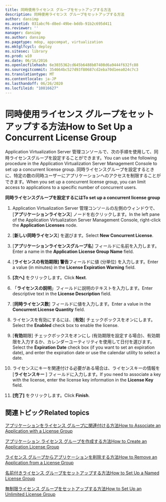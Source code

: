```yaml
---
title: 同時使用ライセンス グループをセットアップする方法
description: 同時使用ライセンス グループをセットアップする方法
author: dansimp
ms.assetid: 031abcf6-d8ed-49be-bddb-91b2c695d411
ms.reviewer: ''
manager: dansimp
ms.author: dansimp
ms.pagetype: mdop, appcompat, virtualization
ms.mktglfcycl: deploy
ms.sitesec: library
ms.prod: w10
ms.date: 06/16/2016
ms.openlocfilehash: 6e3035362cd645b6488b07408d6a9444f632fc88
ms.sourcegitcommit: 354664bc527d93f80687cd2eba70d1eea024c7c3
ms.translationtype: MT
ms.contentlocale: ja-JP
ms.lasthandoff: 06/26/2020
ms.locfileid: "10816627"
---
```

# <span data-ttu-id="d3e94-103">同時使用ライセンス グループをセットアップする方法</span><span class="sxs-lookup"><span data-stu-id="d3e94-103">How to Set Up a Concurrent License Group</span></span>


<span data-ttu-id="d3e94-104">Application Virtualization Server 管理コンソールで、次の手順を使用して、同時ライセンスグループを設定することができます。</span><span class="sxs-lookup"><span data-stu-id="d3e94-104">You can use the following procedure in the Application Virtualization Server Management Console to set up a concurrent license group.</span></span> <span data-ttu-id="d3e94-105">同時ライセンスグループを設定するときに、特定の数の同時ユーザーにアプリケーションへのアクセスを制限することができます。</span><span class="sxs-lookup"><span data-stu-id="d3e94-105">When you set up a concurrent license group, you can limit access to applications to a specific number of concurrent users.</span></span>

**<span data-ttu-id="d3e94-106">同時ライセンスグループを設定するには</span><span class="sxs-lookup"><span data-stu-id="d3e94-106">To set up a concurrent license group</span></span>**

1.  <span data-ttu-id="d3e94-107">Application Virtualization Server 管理コンソールの左側のウィンドウで、[**アプリケーションライセンス**] ノードを右クリックします。</span><span class="sxs-lookup"><span data-stu-id="d3e94-107">In the left pane of the Application Virtualization Server Management Console, right-click the **Application Licenses** node.</span></span>

2.  <span data-ttu-id="d3e94-108">[**新しい同時ライセンス**] を選びます。</span><span class="sxs-lookup"><span data-stu-id="d3e94-108">Select **New Concurrent License**.</span></span>

3.  <span data-ttu-id="d3e94-109">[**アプリケーションライセンスグループ名**] フィールドに名前を入力します。</span><span class="sxs-lookup"><span data-stu-id="d3e94-109">Enter a name in the **Application License Group Name** field.</span></span>

4.  <span data-ttu-id="d3e94-110">[**ライセンスの有効期限] 警告**フィールドに値 (分単位) を入力します。</span><span class="sxs-lookup"><span data-stu-id="d3e94-110">Enter a value (in minutes) in the **License Expiration Warning** field.</span></span>

5.  <span data-ttu-id="d3e94-111">**[次へ]** をクリックします。</span><span class="sxs-lookup"><span data-stu-id="d3e94-111">Click **Next**.</span></span>

6.  <span data-ttu-id="d3e94-112">「**ライセンスの説明**」フィールドに説明のテキストを入力します。</span><span class="sxs-lookup"><span data-stu-id="d3e94-112">Enter descriptive text in the **License Description** field.</span></span>

7.  <span data-ttu-id="d3e94-113">[**同時ライセンス数**] フィールドに値を入力します。</span><span class="sxs-lookup"><span data-stu-id="d3e94-113">Enter a value in the **Concurrent License Quantity** field.</span></span>

8.  <span data-ttu-id="d3e94-114">ライセンスを有効にするには、[**有効**] チェックボックスをオンにします。</span><span class="sxs-lookup"><span data-stu-id="d3e94-114">Select the **Enabled** check box to enable the license.</span></span>

9.  <span data-ttu-id="d3e94-115">[**有効**期限] チェックボックスをオンにし (有効期限を設定する場合)、有効期限を入力するか、カレンダーユーティリティを使用して日付を選びます。</span><span class="sxs-lookup"><span data-stu-id="d3e94-115">Select the **Expiration Date** check box (if you want to set an expiration date), and enter the expiration date or use the calendar utility to select a date.</span></span>

10. <span data-ttu-id="d3e94-116">ライセンスにキーを関連付ける必要がある場合は、ライセンスキーの情報を [**ライセンスキー** ] フィールドに入力します。</span><span class="sxs-lookup"><span data-stu-id="d3e94-116">If you need to associate a key with the license, enter the license key information in the **License Key** field.</span></span>

11. <span data-ttu-id="d3e94-117">**[完了]** をクリックします。</span><span class="sxs-lookup"><span data-stu-id="d3e94-117">Click **Finish**.</span></span>

## <span data-ttu-id="d3e94-118">関連トピック</span><span class="sxs-lookup"><span data-stu-id="d3e94-118">Related topics</span></span>


[<span data-ttu-id="d3e94-119">アプリケーションをライセンス グループに関連付ける方法</span><span class="sxs-lookup"><span data-stu-id="d3e94-119">How to Associate an Application with a License Group</span></span>](how-to-associate-an-application-with-a-license-group.md)

[<span data-ttu-id="d3e94-120">アプリケーション ライセンス グループを作成する方法</span><span class="sxs-lookup"><span data-stu-id="d3e94-120">How to Create an Application License Group</span></span>](how-to-create-an-application-license-group.md)

[<span data-ttu-id="d3e94-121">ライセンス グループからアプリケーションを削除する方法</span><span class="sxs-lookup"><span data-stu-id="d3e94-121">How to Remove an Application from a License Group</span></span>](how-to-remove-an-application-from-a-license-group.md)

[<span data-ttu-id="d3e94-122">名前付きライセンス グループをセットアップする方法</span><span class="sxs-lookup"><span data-stu-id="d3e94-122">How to Set Up a Named License Group</span></span>](how-to-set-up-a-named-license-group.md)

[<span data-ttu-id="d3e94-123">無制限ライセンス グループをセットアップする方法</span><span class="sxs-lookup"><span data-stu-id="d3e94-123">How to Set Up an Unlimited License Group</span></span>](how-to-set-up-an-unlimited-license-group.md)

 

 





